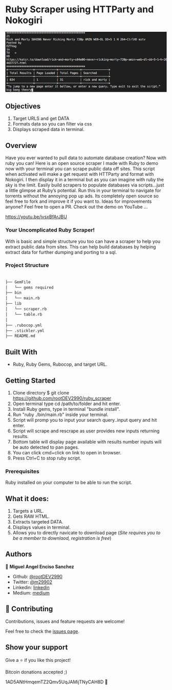# Ruby Scraper using HTTParty and Nokogiri

![screenshot](./app_screenshot_scraper.png)

## Objectives

1. Target URLS and get DATA
2. Formats data so you can filter via css
3. Displays scraped data in terminal.

## Overview

Have you ever wanted to pull data to automate database creation? Now with ruby you can! Here is an open source scraper I made with Ruby to demo now with your terminal you can scrape public data off sites. This script when activated will make a get request with HTTParty and format with Nokogiri. I then display it in a terminal but as you can imagine with ruby the sky is the limit. Easily build scrapers to populate databases via scripts...just a little glimpse at Ruby’s potential. Run this in your terminal to navigate for torrents without the annoying pop up ads. Its completely open source so feel free to fork and improve it if you want to. Ideas for improvements anyone? Feel free to open a PR. Check out the demo on YouTube ...

 https://youtu.be/jvsxBfArJBU

### Your Uncomplicated Ruby Scraper!

With is basic and simple structure you too can have a scraper to help you extract public data from sites. This can help build databases by helping extract data for further dumping and porting to a sql.

### Project Structure

```bash

├── GemFile
│   └── gems required
├── bin
│   └── main.rb
├── lib
│   └── scraper.rb
│   └── table.rb
│  
├── .rubocop.yml
├── .stickler.yml
├── README.md

```

## Built With

- Ruby, Ruby Gems, Rubocop, and target URL.

## Getting Started

1. Clone directory $ git clone https://github.com/rootDEV2990/ruby_scraper
2. Open terminal type cd /path/to/folder and hit enter.
3. Install Ruby gems, type in terminal "bundle install".
4. Run "ruby ./bin/main.rb" inside your terminal.
5. Script will promp you to input your search query..input query and hit enter.
6. Script will scrape and rescrape as user provides new inputs returning results. 
7. Bottom table will display page available with results number inputs will be auto detected to pan pages. 
8. You can click cmd+click on link to open in browser. 
9. Press Ctrl+C to stop ruby script. 

### Prerequisites

Ruby installed on your computer to be able to run the script.

## What it does:

1. Targets a URL.
2. Gets RAW HTML.
3. Extracts targeted DATA.
4. Displays values in terminal.
5. Allows you to directly navicate to download page 
(*Site requires you to be a member to downlaod, registration is free*)

## Authors

👤 **Miguel Angel Enciso Sanchez**

- Github: [@rootDEV2990](https://github.com/rootDEV2990)
- Twitter: [@m29902](https://twitter.com/m29902)
- Linkedin: [linkedin](https://www.linkedin.com/in/miguel-enciso-6474741a1/)
- Medium: [medium](https://medium.com/@website.dev)

## 🤝 Contributing

Contributions, issues and feature requests are welcome!

Feel free to check the [issues page](issues/).

## Show your support

Give a ⭐️ if you like this project!

Bitcoin donations accepted ;)

1AD5ANtHmqemTZ2Qmv5UqJAMijTNyCAH8D 🚀
